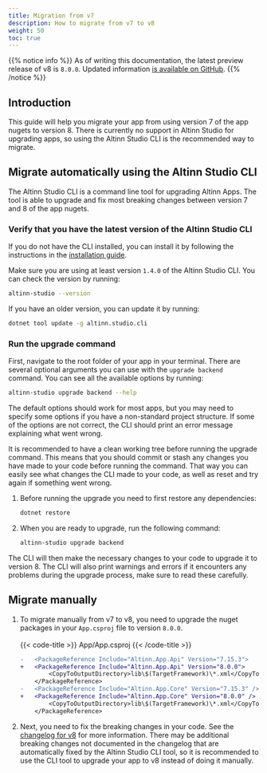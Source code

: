 ```yaml
---
title: Migration from v7
description: How to migrate from v7 to v8
weight: 50
toc: true
---
```


{{% notice info %}}
As of writing this documentation, the latest preview release of v8 is `8.0.0`. Updated information
[is available on GitHub](https://github.com/Altinn/app-lib-dotnet/releases).
{{% /notice %}}

## Introduction

This guide will help you migrate your app from using version 7 of the app nugets to version 8. 
There is currently no support in Altinn Studio for upgrading apps, so using the Altinn Studio CLI is the recommended way to migrate. 

## Migrate automatically using the Altinn Studio CLI

The Altinn Studio CLI is a command line tool for upgrading Altinn Apps. The tool is able to upgrade and fix most breaking changes between version 7 and 8 of the app nugets.

### Verify that you have the latest version of the Altinn Studio CLI

If you do not have the CLI installed, you can install it by following the instructions in the [installation guide](/altinn-studio/reference/cli/install).

Make sure you are using at least version `1.4.0` of the Altinn Studio CLI. You can check the version by running:

```bash
altinn-studio --version
```

If you have an older version, you can update it by running:

```bash
dotnet tool update -g altinn.studio.cli
```

### Run the upgrade command

First, navigate to the root folder of your app in your terminal. There are several optional arguments you can use with the `upgrade backend` command. You can see all the available options by running:

```bash
altinn-studio upgrade backend --help
```

The default options should work for most apps, but you may need to specify some options if you have a non-standard project structure. 
If some of the options are not correct, the CLI should print an error message explaining what went wrong.

It is recommended to have a clean working tree before running the upgrade command. 
This means that you should commit or stash any changes you have made to your code before running the command. 
That way you can easily see what changes the CLI made to your code, as well as reset and try again if something went wrong.

1. Before running the upgrade you need to first restore any dependencies:
    ```bash
    dotnet restore
    ```
2. When you are ready to upgrade, run the following command:
    ```bash
    altinn-studio upgrade backend
    ```

The CLI will then make the necessary changes to your code to upgrade it to version 8. The CLI will also print warnings and errors if it encounters any problems during the upgrade process, make sure to read these carefully.

## Migrate manually

1. To migrate manually from v7 to v8, you need to upgrade the nuget packages in your `App.csproj` file to version `8.0.0`.
    <br><br>
    {{< code-title >}}
    App/App.csproj
    {{< /code-title >}}
    ```diff
    -   <PackageReference Include="Altinn.App.Api" Version="7.15.3">
    +   <PackageReference Include="Altinn.App.Api" Version="8.0.0">
            <CopyToOutputDirectory>lib\$(TargetFramework)\*.xml</CopyToOutputDirectory>
        </PackageReference>
    -   <PackageReference Include="Altinn.App.Core" Version="7.15.3" />
    +   <PackageReference Include="Altinn.App.Core" Version="8.0.0" />
            <CopyToOutputDirectory>lib\$(TargetFramework)\*.xml</CopyToOutputDirectory>
        </PackageReference>
    ```
2. Next, you need to fix the breaking changes in your code. See the [changelog for v8](/community/changelog/app-nuget/v8/#breaking-changes) for more information.
   There may be additional breaking changes not documented in the changelog that are automatically fixed by the
   Altinn Studio CLI tool, so it is recommended to use the CLI tool to upgrade your app to v8 instead of
   doing it manually.
